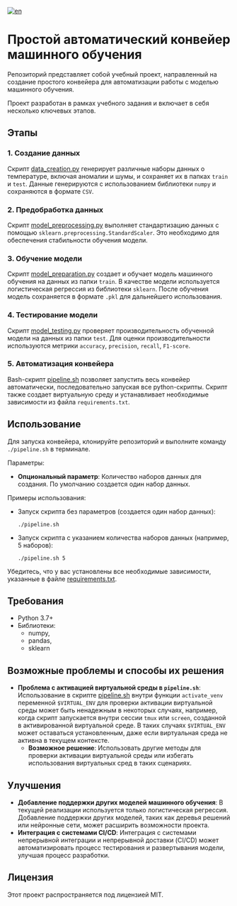 [![en](https://img.shields.io/badge/lang-en-blue.svg)](/README.md)

# Простой автоматический конвейер машинного обучения

Репозиторий представляет собой учебный проект, направленный на создание простого конвейера для автоматизации работы с моделью машинного обучения.

Проект разработан в рамках учебного задания и включает в себя несколько ключевых этапов.

## Этапы

### 1. Создание данных

Скрипт [data_creation.py](python_scripts/data_creation.py) генерирует различные наборы данных о температуре, включая аномалии и шумы, и сохраняет их в папках `train` и `test`. Данные генерируются с использованием библиотеки `numpy` и сохраняются в формате `CSV`.

### 2. Предобработка данных

Скрипт [model_preprocessing.py](python_scripts/model_preprocessing.py) выполняет стандартизацию данных с помощью `sklearn.preprocessing.StandardScaler`. Это необходимо для обеспечения стабильности обучения модели.

### 3. Обучение модели

Скрипт [model_preparation.py](python_scripts/model_preparation.py) создает и обучает модель машинного обучения на данных из папки `train`. В качестве модели используется логистическая регрессия из библиотеки `sklearn`. После обучения модель сохраняется в формате `.pkl` для дальнейшего использования.

### 4. Тестирование модели

Скрипт [model_testing.py](python_scripts/model_testing.py) проверяет производительность обученной модели на данных из папки `test`. Для оценки производительности используются метрики `accuracy`, `precision`, `recall`, `F1-score`.

### 5. Автоматизация конвейера

Bash-скрипт [pipeline.sh](./pipeline.sh) позволяет запустить весь конвейер автоматически, последовательно запуская все python-скрипты. Скрипт также создает виртуальную среду и устанавливает необходимые зависимости из файла `requirements.txt`.

## Использование

Для запуска конвейера, клонируйте репозиторий и выполните команду `./pipeline.sh` в терминале.

Параметры:

- **Опциональный параметр**: Количество наборов данных для создания. По умолчанию создается один набор данных.

Примеры использования:

- Запуск скрипта без параметров (создается один набор данных):
    ```shell
    ./pipeline.sh
    ```
- Запуск скрипта с указанием количества наборов данных (например, 5 наборов):
    ```shell
    ./pipeline.sh 5
    ```

Убедитесь, что у вас установлены все необходимые зависимости, указанные в файле [requirements.txt](./requirements.txt).

## Требования

- Python 3.7+
- Библиотеки:
    - numpy,
    - pandas,
    - sklearn

## Возможные проблемы и способы их решения

- **Проблема с активацией виртуальной среды в `pipeline.sh`**: Использование в скрипте [pipeline.sh](./pipeline.sh) внутри функции `activate_venv` переменной `$VIRTUAL_ENV` для проверки активации виртуальной среды может быть ненадежным в некоторых случаях, например, когда скрипт запускается внутри сессии `tmux` или `screen`, созданной в активированной виртуальной среде. В таких случаях `$VIRTUAL_ENV` может оставаться установленным, даже если виртуальная среда не активна в текущем контексте.
    - **Возможное решение**: Использовать другие методы для проверки активации виртуальной среды или избегать использования виртуальных сред в таких сценариях.

## Улучшения

- **Добавление поддержки других моделей машинного обучения**: В текущей реализации используется только логистическая регрессия. Добавление поддержки других моделей, таких как деревья решений или нейронные сети, может расширить возможности проекта.
- **Интеграция с системами CI/CD**: Интеграция с системами непрерывной интеграции и непрерывной доставки (CI/CD) может автоматизировать процесс тестирования и развертывания модели, улучшая процесс разработки.

## Лицензия

Этот проект распространяется под лицензией MIT.